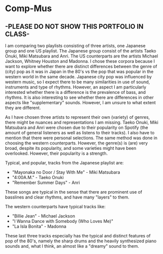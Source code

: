 # Comp-Mus
## -PLEASE DO NOT SHOW THIS PORTFOLIO IN CLASS-   
    
I am comparing two playlists consisting of three artists, one Japanese group and one US playlist. The Japanese group consist of the artists Taeko Onuki, Miki Matsubara and Anri. The US counterparts are the artists Michael Jackson, Whitney Houston and Madonna. I chose these corpora because I want to explore whether there are distinct differences between the genre of (city) pop as it was in Japan in the 80's vs the pop that was popular in the western world in the same decade. Japanese city pop was influenced by western music, so I expect there to be many similarities in use of sound, instruments and type of rhythms. However, an aspect I am particularly interested whether there is a difference is the prevalence of bass, and rhythms. It is also interesting to see whether there are differences in other aspects like "supplementary" sounds. However, I am unsure to what extent they are different.  
    
As I have chosen three artists to represent their own (variety) of genres, there might be nuances and representations I am missing. Taeko Onuki, Miki Matsubara and Anri were chosen due to their popularity on Spotify (the amount of general listeners as well as listens to their tracks). I also have to mention that there were personal selections. The same method was done in choosing the western counterparts. However, the genre(s) is (are) very broad, despite its popularity, and some varieties might have been overlooked. However, their popularity is a strength. 
  
Typical, and popular, tracks from the Japanese playlist are: 
  - "Mayonaka no Door / Stay With Me" - Miki Matsubara
  - "4:00A.M." - Taeko Onuki
  - "Remember Summer Days" - Anri  

These songs are typical in the sense that there are prominent use of basslines and clear rhythms, and have many "layers" to them. 

The western counterparts have typical tracks like: 
  - "Billie Jean" - Michael Jackson
  - "I Wanna Dance with Somebody (Who Loves Me)"
  - "La Isla Bonita" - Madonna  
  
These last three tracks especially has the typical and distinct features of pop of the 80's, namely the sharp drums and the heavily synthesized piano sounds and, what I think, an almost like a "dreamy" sound to them. 
